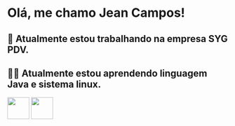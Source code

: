 # Olá, me chamo Jean Campos!

## 💼 Atualmente estou trabalhando na empresa SYG PDV.
## ✍🏻 Atualmente estou aprendendo linguagem Java e sistema linux.


<img src="https://cdn.jsdelivr.net/gh/devicons/devicon@latest/icons/java/java-original-wordmark.svg" width="50" height="50"/> <img src="https://cdn.jsdelivr.net/gh/devicons/devicon@latest/icons/linux/linux-original.svg" width="50" height="50"/>


          
          
          
